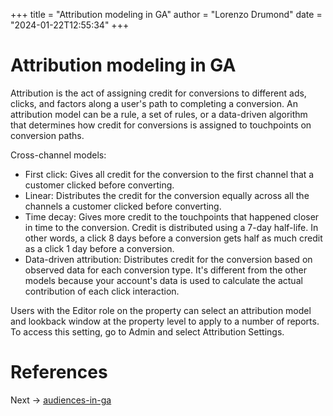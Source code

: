 +++
title = "Attribution modeling in GA"
author = "Lorenzo Drumond"
date = "2024-01-22T12:55:34"
+++


# Attribution modeling in GA
Attribution is the act of assigning credit for conversions to different ads, clicks, and factors along a user's path to completing a conversion. An attribution model can be a rule, a set of rules, or a data-driven algorithm that determines how credit for conversions is assigned to touchpoints on conversion paths.

Cross-channel models:
- First click: Gives all credit for the conversion to the first channel that a customer clicked before converting.
- Linear: Distributes the credit for the conversion equally across all the channels a customer clicked before converting.
- Time decay: Gives more credit to the touchpoints that happened closer in time to the conversion. Credit is distributed using a 7-day half-life. In other words, a click 8 days before a conversion gets half as much credit as a click 1 day before a conversion.
- Data-driven attribution: Distributes credit for the conversion based on observed data for each conversion type. It's different from the other models because your account's data is used to calculate the actual contribution of each click interaction.


Users with the Editor role on the property can select an attribution model and lookback window at the property level to apply to a number of reports. To access this setting, go to Admin and select Attribution Settings.


# References

Next -> [audiences-in-ga](/wiki/audiences-in-ga/)
